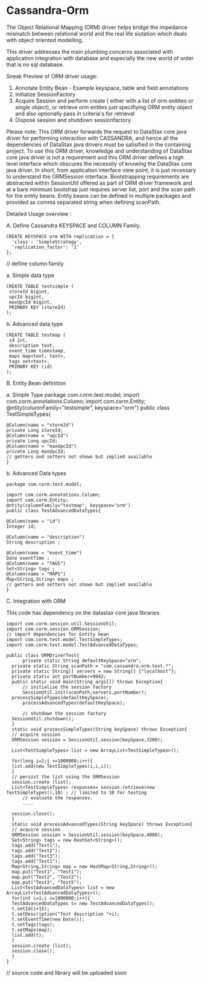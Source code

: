 Cassandra-Orm
=============

The Object Relational Mapping (ORM) driver helps bridge the impedance mismatch between relational world and the real life siutation which deals with object oriented modelling.

This driver addresses the main plumbing concerns associated with application integration with database and especially the new world of order that is no sql database.

Sneak Preview of ORM driver usage:

  1. Annotate Entity Bean - Example keyspace, table and field annotations
  2. Initialize SessionFactory
  3. Acquire Session and perform create ( either with a list of orm enitites or single object), or retrieve orm entites just   specifiying ORM entity object and also optionally pass in criteria's for retrieval
  4. Dispose session and shutdown sessionfactory

Please note: This ORM driver forwards the request to DataStax core java driver for performing interaction with CASSANDRA, and hence all the dependencies of DataStax java drivers must be satisified in the containing project. To use this ORM driver, knowledge and understanding of DataStax core java driver is not a requirement and this ORM driver defines a high level interface which obscures the necessity of knowing the DataStax core java driver. In short, from application interface view point, it is just recessary to understand the ORMSession interface. Bootstrapping requirements are abstracted within SessionUtil offered as part of ORM driver framework and at a bare minimum bootstrap just requires server list, port and the scan path for the entity beans. Entity beans can be defined in multiple packages and provided as comma separated string when defining scanPath.

Detailed Usage overview : 

A. Define Cassandra KEYSPACE and COLUMN Family.

    CREATE KEYSPACE orm WITH replication = {
      'class': 'SimpleStrategy',
      'replication_factor': '1'
    };

// define column family

  a. Simple data type

    CREATE TABLE testsimple (
     storeId bigint,
     upcId bigint,
     maxUpcId bigint,
     PRIMARY KEY (storeId)
    );

  b. Advanced data type

    CREATE TABLE testmap (
     id int,
     description text,
     event_time timestamp,
     maps map<text, text>,
     tags set<text>,
     PRIMARY KEY (id)
    );

B. Entity Bean definition

  a. Simple Type 
    package com.corm.test.model;
    import com.corm.annotations.Column;
    import com.corm.Entity;
    @ntity(columnFamily="testsimple", keyspace="orm")
    public class TestSimpleTypes{
    
    @Column(name = "storeId")
    private Long storeId;
    @Column(name = "upcId")
    private Long upcId;
    @Column(name = "maxUpcId")
    private Long maxUpcId;
    // getters and setters not shown but implied available
    }

  b. Advanced Data types

    package com.corm.test.model;
    
    import com.corm.annotations.Column;
    import com.corm.Entity;
    @ntity(columnFamily="testmap", keyspace="orm")
    public class TestAdvancedDataTypes{
    
    @Column(name = "id")
    Integer id;
    
    @Column(name = "description")
    String description ;
    
    @Column(name = "event_time")
    Date eventTime ;
    @Column(name = "TAGS")
    Set<String> tags ;
    @Column(name = "MAPS")
    Map<String,String> maps ;
    // getters and setters not shown but implied available
    }


C. Integration with ORM

 This code has dependency on the datastax core java libraries.

    import com.corm.session.util.SessionUtil;
    import com.corm.session.ORMSession;
    // import dependencies for Entity bean 
    import com.corm.test.model.TestSimpleTypes;
    import com.corm.test.model.TestAdvancedDataTypes;
    
    public class ORMDriverTest{
          private static String defaultKeySpace="orm";
      private static String scanPath = "com.cassandra.orm.test.*";
      private static String[] servers = new String[] {"localhost"};
      private static int portNumber=9042;
      public static void main(String args[]) throws Exception{
          // initialize the session factory
          SessionUtil.init(scanPath,servers,portNumber);
      processSimpleTypes(defaultKeySpace);
          processAdvancedTypes(defaultKeySpace);
         
          // shutdown the session factory
      SessionUtil.shutdown();
      }
      static void processSimpleTypes(String keySpace) throws Exception{
      // acquire session
      ORMSession session = SessionUtil.session(keySpace,3200);
      
      List<TestSimpleTypes> list = new ArrayList<TestSimpleTypes>();
      
      for(long i=1;i <=1000000;i++){
      list.add(new TestSimpleTypes(i,i,i));
      }
      // persist the list using the ORMSession
      session.create (list);
      List<TestSimpleTypes> responses= session.retrieve(new TestSimpleTypes(),10) ; // limited to 10 for testing
          // evaluate the responses.
          ....
          
      session.close();
      }
      static void processAdvancedTypes(String keySpace) throws Exception{
      // acquire session
      ORMSession session = SessionUtil.session(keySpace,4000);
      Set<String> tags = new HashSet<String>();
      tags.add("Test1");
      tags.add("Test2");
      tags.add("Test3");
      tags.add("Test1");
      Map<String,String> map = new HashMap<String,String>();
      map.put("Test1", "Test1");
      map.put("Test2", "Test2");
      map.put("Test3", "Test5");
      List<TestAdvancedDataTypes> list = new ArrayList<TestAdvancedDataTypes>();
      for(int i=1;i <=1000000;i++){
      TestAdvancedDataTypes t= new TestAdvancedDataTypes();
      t.setId(i+15);
      t.setDescription("Test description "+i);
      t.setEventTime(new Date());
      t.setTags(tags);
      t.setMaps(map);
      list.add(t);
      }
      session.create (list);
      session.close();
      }
    }

// source code and library will be uploaded soon
